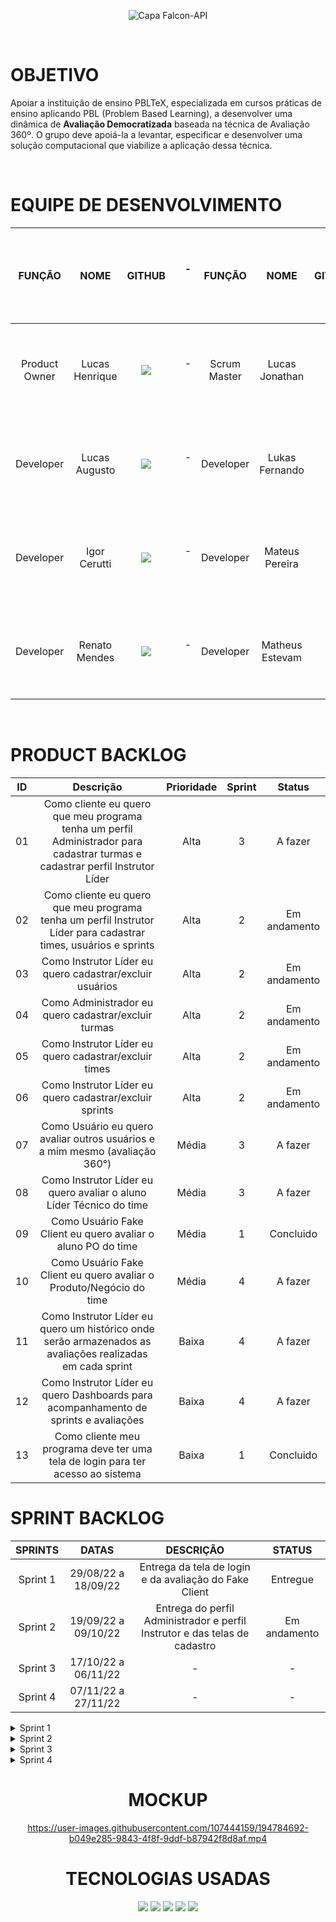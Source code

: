 <div align="center">

![Capa Falcon-API](https://user-images.githubusercontent.com/81196630/194436341-7d3a119d-992b-4526-a917-f550c4f559d8.png)

</div>

<br>

# OBJETIVO
Apoiar a instituição de ensino PBLTeX, especializada em cursos práticas de ensino aplicando PBL (Problem Based Learning), a desenvolver uma dinâmica de **Avaliação
Democratizada** baseada na técnica de Avaliação 360º. O grupo deve apoiá-la a levantar, especificar e desenvolver uma
solução computacional que viabilize a aplicação dessa técnica.

<br>

# EQUIPE DE DESENVOLVIMENTO
| **FUNÇÃO** | **NOME** | **GITHUB** |ㅤㅤㅤ-ㅤㅤㅤ| **FUNÇÃO** | **NOME** | **GITHUB** |
|:------:|:----:|:------:|:------:|:------:|:----:|:------:|
| Product Owner | Lucas Henrique | <a href="https://github.com/LucasHCOliveira7" target="_blank"><img src="https://img.shields.io/badge/github-%23121011.svg?style=for-the-badge&logo=github&logoColor=white"></a> |ㅤㅤㅤ-ㅤㅤㅤ| Scrum Master | Lucas Jonathan | <a href="https://github.com/lucasjonathangomes" target="_blank"><img src="https://img.shields.io/badge/github-%23121011.svg?style=for-the-badge&logo=github&logoColor=white"></a> |
| Developer | Lucas Augusto | <a href="https://github.com/LucasOliveira321" target="_blank"><img src="https://img.shields.io/badge/github-%23121011.svg?style=for-the-badge&logo=github&logoColor=white"></a> |ㅤㅤㅤ-ㅤㅤㅤ| Developer | Lukas Fernando | <a href="https://github.com/LukasFernando" target="_blank"><img src="https://img.shields.io/badge/github-%23121011.svg?style=for-the-badge&logo=github&logoColor=white"></a> |
| Developer | Igor Cerutti | <a href="https://github.com/IgorCerruti96" target="_blank"><img src="https://img.shields.io/badge/github-%23121011.svg?style=for-the-badge&logo=github&logoColor=white"></a> |ㅤㅤㅤ-ㅤㅤㅤ| Developer | Mateus Pereira | <a href="https://github.com/MateusPCesare" target="_blank"><img src="https://img.shields.io/badge/github-%23121011.svg?style=for-the-badge&logo=github&logoColor=white"></a> |
| Developer | Renato Mendes |<a href="https://github.com/RenatoCMMendes" target="_blank"><img src="https://img.shields.io/badge/github-%23121011.svg?style=for-the-badge&logo=github&logoColor=white"></a> |ㅤㅤㅤ-ㅤㅤㅤ| Developer | Matheus Estevam | - |

<br>

# PRODUCT BACKLOG
| ID | Descrição | Prioridade | Sprint | Status |
| :-: | :-----: | :----------: | :---: | :---: |
| 01 | Como cliente eu quero que meu programa tenha um perfil Administrador para cadastrar turmas e cadastrar perfil Instrutor Líder | Alta | 3 | A fazer |
| 02 | Como cliente eu quero que meu programa tenha um perfil Instrutor Líder para cadastrar times, usuários e sprints | Alta | 2 | Em andamento |
| 03 | Como Instrutor Líder eu quero cadastrar/excluir usuários | Alta | 2 | Em andamento |
| 04 | Como Administrador eu quero cadastrar/excluir turmas | Alta | 2 | Em andamento |
| 05 | Como Instrutor Líder eu quero cadastrar/excluir times | Alta | 2 | Em andamento |
| 06 | Como Instrutor Líder eu quero cadastrar/excluir sprints | Alta | 2 | Em andamento |
| 07 | Como Usuário eu quero avaliar outros usuários e a mim mesmo (avaliação 360°) | Média | 3| A fazer |
| 08 | Como Instrutor Líder eu quero avaliar o aluno Líder Técnico do time | Média | 3 | A fazer |
| 09 | Como Usuário Fake Client eu quero avaliar o aluno PO do time | Média | 1 | Concluido |
| 10 | Como Usuário Fake Client eu quero avaliar o Produto/Negócio do time | Média | 4 | A fazer |
| 11 | Como Instrutor Líder eu quero um histórico onde serão armazenados as avaliações realizadas em cada sprint | Baixa | 4 | A fazer |
| 12 | Como Instrutor Líder eu quero Dashboards para acompanhamento de sprints e avaliações | Baixa | 4 | A fazer |
| 13 | Como cliente meu programa deve ter uma tela de login para ter acesso ao sistema | Baixa | 1 | Concluido |

# SPRINT BACKLOG

| SPRINTS | DATAS | DESCRIÇÃO | STATUS |
|:-------:|:-----:|:---------:|:------:|
| Sprint 1 | 29/08/22 a 18/09/22 | Entrega da tela de login e da avaliação do Fake Client | Entregue |
| Sprint 2 | 19/09/22 a 09/10/22 | Entrega do perfil Administrador e perfil Instrutor e das telas de cadastro | Em andamento |
| Sprint 3 | 17/10/22 a 06/11/22 | - | - |
| Sprint 4 | 07/11/22 a 27/11/22 | - | - |

<details>

<summary> Sprint 1 </summary> 

![image](https://user-images.githubusercontent.com/81196630/194788646-66051827-b5e1-456a-a77d-602a78839031.png)

</summary>

</details>

<details>

<summary> Sprint 2 </summary>

![image](https://user-images.githubusercontent.com/81196630/194788675-14734ee5-7cfe-4da2-a573-ec40c3765040.png)

</summary>

</details>

<details>

<summary> Sprint 3 </summary>

![image](https://user-images.githubusercontent.com/81196630/194788694-9a4620e6-88fc-4624-8a80-8706a46845c2.png)

</summary>

</details>

<details>

<summary> Sprint 4 </summary>

![image](https://user-images.githubusercontent.com/81196630/194788706-b87c4cf9-e7eb-414f-8b61-941ff4437967.png)

</summary>

</details>

<div align="center">

# MOCKUP

https://user-images.githubusercontent.com/107444159/194784692-b049e285-9843-4f8f-9ddf-b87942f8d8af.mp4

# TECNOLOGIAS USADAS
<img src="https://img.shields.io/badge/python-3670A0?style=for-the-badge&logo=python&logoColor=ffdd54" target="_blank"></a>
<img src="https://img.shields.io/badge/Slack-4A154B?style=for-the-badge&logo=slack&logoColor=white" target="_blank"></a>
<img src="https://img.shields.io/badge/figma-%23F24E1E.svg?style=for-the-badge&logo=figma&logoColor=white" target="_blank"></a>
<img src="https://img.shields.io/badge/JSON-%23F24E1E.svg?style=for-the-badge&logo=JSON&logoColor=white" target="_blank"></a>
<img src="https://img.shields.io/badge/Microsoft_Excel-217346?style=for-the-badge&logo=microsoft-excel&logoColor=white" target="_blank"></a>

</div>
